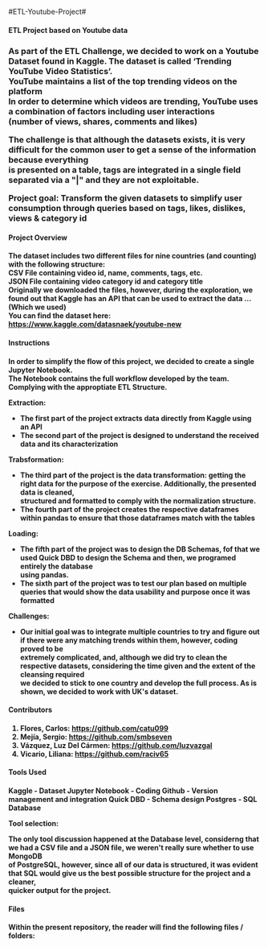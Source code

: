 #ETL-Youtube-Project#

<h4>ETL Project based on Youtube data<h3>  


As part of the ETL Challenge, we decided to work on a Youtube Dataset found in Kaggle.
The dataset is called ‘Trending YouTube Video Statistics’.  
YouTube maintains a list of the top trending videos on the platform  
In order to determine which videos are trending, YouTube uses a combination of factors including user interactions  
(number of views, shares, comments and likes)  

The challenge is that although the datasets exists, it is very difficult for the common user to get a sense of the information because everything  
is presented on a table, tags are integrated in a single field separated via a "|" and they are not exploitable.  

Project goal: Transform the given datasets to simplify user consumption through queries based on tags, likes, dislikes, views & category id   


<h4>Project Overview<h4>  
 

The dataset includes two different files for nine countries (and counting) with the following structure:    
CSV File containing video id, name, comments, tags, etc.  
JSON File containing video category id and category title  
Originally we downloaded the files, however, during the exploration, we found out that Kaggle has an API that can be used to extract the data … (Which we used)  
You can find the dataset here:  
https://www.kaggle.com/datasnaek/youtube-new  


<h4>Instructions<h4>  

In order to simplify the flow of this project, we decided to create a single Jupyter Notebook.  
The Notebook contains the full workflow developed by the team. Complying with the approptiate ETL Structure.  

Extraction:  

- The first part of the project extracts data directly from Kaggle using an API  
- The second part of the project is designed to understand the received data and its characterization  

Trabsformation:  

- The third part of the project is the data transformation: getting the right data for the purpose of the exercise. Additionally, the presented data is cleaned,  
structured and formatted to comply with the normalization structure.  
- The fourth part of the project creates the respective dataframes within pandas to ensure that those dataframes match with the tables  

Loading:  

- The fifth part of the project was to design the DB Schemas, fof that we used Quick DBD to design the Schema and then, we programed entirely the database  
using pandas.  
- The sixth part of the project was to test our plan based on multiple queries that would show the data usability and purpose once it was formatted

Challenges:  

- Our initial goal was to integrate multiple countries to try and figure out if there were any matching trends within them, however, coding proved to be  
extremely complicated, and, although we did try to clean the respective datasets, considering the time given and the extent of the cleansing required  
we decided to stick to one country and develop the full process. As is shown, we decided to work with UK's dataset.  


<h4>Contributors<h4>  

1. Flores, Carlos: https://github.com/catu099  
3. Mejía, Sergio: https://github.com/smbseven  
4. Vázquez, Luz Del Cármen: https://github.com/luzvazgal  
5. Vicario, Liliana: https://github.com/raciv65  
  

<h4>Tools Used<h4>  
  Kaggle - Dataset  
  Jupyter Notebook - Coding  
  Github - Version management and integration  
  Quick DBD - Schema design  
  Postgres - SQL Database  
  
  Tool selection:  
  
  The only tool discussion happened at the Database level, considerng that we had a CSV file and a JSON file, we weren't really sure whether to use MongoDB  
  of PostgreSQL, however, since all of our data is structured, it was evident that SQL would give us the best possible structure for the project and a cleaner,   
  quicker output for the project.  
  
  
  <h4>Files<h4>  
 
 Within the present repository, the reader will find the following files / folders:  
 
 
  

